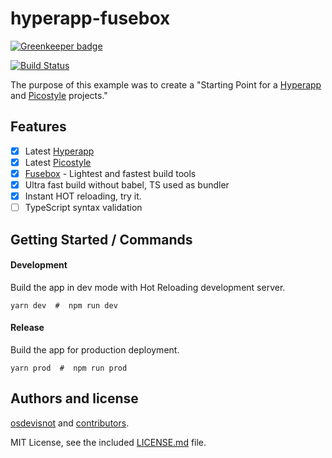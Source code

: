 # hyperapp-fusebox

[![Greenkeeper badge](https://badges.greenkeeper.io/osdevisnot/hyperapp-fusebox.svg)](https://greenkeeper.io/)

[![Build Status](https://travis-ci.org/osdevisnot/hyperapp-fusebox.svg)](https://travis-ci.org/osdevisnot/hyperapp-fusebox)

The purpose of this example was to create a "Starting Point for a [Hyperapp](https://hyperapp.js.org/) and [Picostyle](https://github.com/picostyle/picostyle) projects."

## Features
- [x] Latest [Hyperapp](https://hyperapp.js.org/)
- [x] Latest [Picostyle](https://github.com/picostyle/picostyle)
- [x] [Fusebox](http://fuse-box.org/) - Lightest and fastest build tools
- [x] Ultra fast build without babel, TS used as bundler
- [x] Instant HOT reloading, try it.
- [ ] TypeScript syntax validation

## Getting Started / Commands

#### Development
Build the app in dev mode with Hot Reloading development server.
```
yarn dev  #  npm run dev
```

#### Release
Build the app for production deployment.
```
yarn prod  #  npm run prod
```

## Authors and license

[osdevisnot](https://github.com/osdevisnot) and [contributors](https://github.com/osdevisnot/hyperapp-fusebox/graphs/contributors).

MIT License, see the included [LICENSE.md](LICENSE.md) file.

